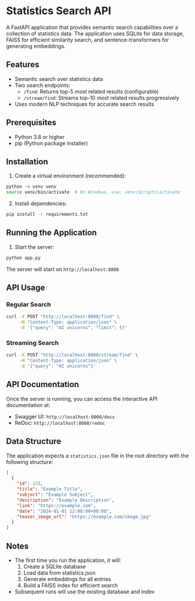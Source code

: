 # Statistics Search API

A FastAPI application that provides semantic search capabilities over a collection of statistics data. The application uses SQLite for data storage, FAISS for efficient similarity search, and sentence-transformers for generating embeddings.

## Features

- Semantic search over statistics data
- Two search endpoints:
  - `/find`: Returns top-5 most related results (configurable)
  - `/stream/find`: Streams top-10 most related results progressively
- Uses modern NLP techniques for accurate search results

## Prerequisites

- Python 3.8 or higher
- pip (Python package installer)

## Installation

1. Create a virtual environment (recommended):
```bash
python -m venv venv
source venv/bin/activate  # On Windows, use: venv\Scripts\activate
```

2. Install dependencies:
```bash
pip install -r requirements.txt
```

## Running the Application

1. Start the server:
```bash
python app.py
```

The server will start on `http://localhost:8000`

## API Usage

### Regular Search
```bash
curl -X POST "http://localhost:8000/find" \
     -H "Content-Type: application/json" \
     -d '{"query": "AI unicorns", "limit": 5}'
```

### Streaming Search
```bash
curl -X POST "http://localhost:8000/stream/find" \
     -H "Content-Type: application/json" \
     -d '{"query": "AI unicorns"}'
```

## API Documentation

Once the server is running, you can access the interactive API documentation at:
- Swagger UI: `http://localhost:8000/docs`
- ReDoc: `http://localhost:8000/redoc`

## Data Structure

The application expects a `statistics.json` file in the root directory with the following structure:
```json
[
  {
    "id": 123,
    "title": "Example Title",
    "subject": "Example Subject",
    "description": "Example Description",
    "link": "https://example.com",
    "date": "2024-01-01 12:00:00+00:00",
    "teaser_image_url": "https://example.com/image.jpg"
  }
]
```

## Notes

- The first time you run the application, it will:
  1. Create a SQLite database
  2. Load data from statistics.json
  3. Generate embeddings for all entries
  4. Build a FAISS index for efficient search
- Subsequent runs will use the existing database and index
